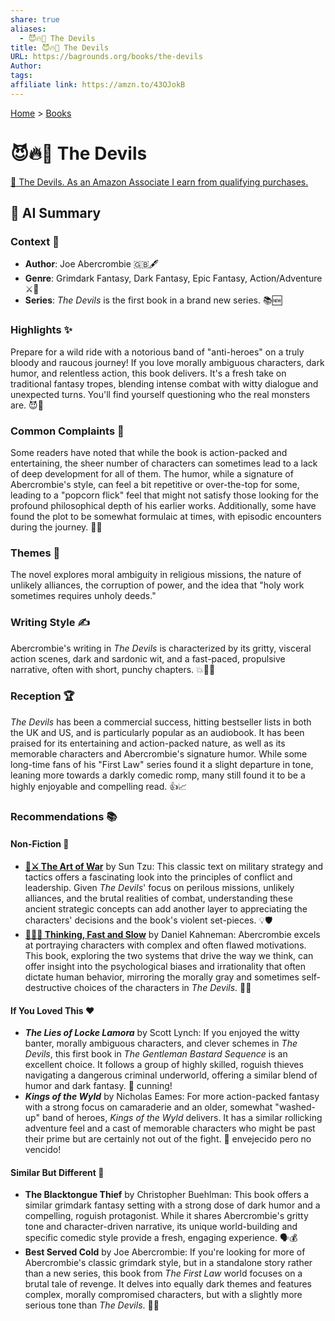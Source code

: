 ```yaml
---
share: true
aliases:
  - 😈🔥👹 The Devils
title: 😈🔥👹 The Devils
URL: https://bagrounds.org/books/the-devils
Author: 
tags: 
affiliate link: https://amzn.to/43OJokB
---
```

[Home](../index.md) > [Books](./index.md)  
# 😈🔥👹 The Devils  
[🛒 The Devils. As an Amazon Associate I earn from qualifying purchases.](https://amzn.to/43OJokB)  
  
## 🤖 AI Summary  
### Context 📝  
  
* **Author**: Joe Abercrombie 🇬🇧🖋️  
* **Genre**: Grimdark Fantasy, Dark Fantasy, Epic Fantasy, Action/Adventure ⚔️🔮  
* **Series**: *The Devils* is the first book in a brand new series. 📚🆕  
  
### Highlights ✨  
  
Prepare for a wild ride with a notorious band of "anti-heroes" on a truly bloody and raucous journey! If you love morally ambiguous characters, dark humor, and relentless action, this book delivers. It's a fresh take on traditional fantasy tropes, blending intense combat with witty dialogue and unexpected turns. You'll find yourself questioning who the real monsters are. 😈🔪  
  
### Common Complaints 😤  
  
Some readers have noted that while the book is action-packed and entertaining, the sheer number of characters can sometimes lead to a lack of deep development for all of them. The humor, while a signature of Abercrombie's style, can feel a bit repetitive or over-the-top for some, leading to a "popcorn flick" feel that might not satisfy those looking for the profound philosophical depth of his earlier works. Additionally, some have found the plot to be somewhat formulaic at times, with episodic encounters during the journey. 🎢😂  
  
### Themes 🎯  
  
The novel explores moral ambiguity in religious missions, the nature of unlikely alliances, the corruption of power, and the idea that "holy work sometimes requires unholy deeds."  
  
### Writing Style ✍️  
  
Abercrombie's writing in *The Devils* is characterized by its gritty, visceral action scenes, dark and sardonic wit, and a fast-paced, propulsive narrative, often with short, punchy chapters. 💥🏃💨  
  
### Reception 🏆  
  
*The Devils* has been a commercial success, hitting bestseller lists in both the UK and US, and is particularly popular as an audiobook. It has been praised for its entertaining and action-packed nature, as well as its memorable characters and Abercrombie's signature humor. While some long-time fans of his "First Law" series found it a slight departure in tone, leaning more towards a darkly comedic romp, many still found it to be a highly enjoyable and compelling read. 👍📈  
  
### Recommendations 📚  
  
#### Non-Fiction 🧠  
  
* **[🎨⚔️ The Art of War](./the-art-of-war.md)** by Sun Tzu: This classic text on military strategy and tactics offers a fascinating look into the principles of conflict and leadership. Given *The Devils*' focus on perilous missions, unlikely alliances, and the brutal realities of combat, understanding these ancient strategic concepts can add another layer to appreciating the characters' decisions and the book's violent set-pieces. 💡🛡️  
* **[🤔🐇🐢 Thinking, Fast and Slow](./thinking-fast-and-slow.md)** by Daniel Kahneman: Abercrombie excels at portraying characters with complex and often flawed motivations. This book, exploring the two systems that drive the way we think, can offer insight into the psychological biases and irrationality that often dictate human behavior, mirroring the morally gray and sometimes self-destructive choices of the characters in *The Devils*. 🤔🧠  
  
#### If You Loved This ❤️  
  
* ***The Lies of Locke Lamora*** by Scott Lynch: If you enjoyed the witty banter, morally ambiguous characters, and clever schemes in *The Devils*, this first book in *The Gentleman Bastard Sequence* is an excellent choice. It follows a group of highly skilled, roguish thieves navigating a dangerous criminal underworld, offering a similar blend of humor and dark fantasy. 🎩 cunning!  
* ***Kings of the Wyld*** by Nicholas Eames: For more action-packed fantasy with a strong focus on camaraderie and an older, somewhat "washed-up" band of heroes, *Kings of the Wyld* delivers. It has a similar rollicking adventure feel and a cast of memorable characters who might be past their prime but are certainly not out of the fight. 🤘 envejecido pero no vencido!  
  
#### Similar But Different 🔄  
  
* **The Blacktongue Thief** by Christopher Buehlman: This book offers a similar grimdark fantasy setting with a strong dose of dark humor and a compelling, roguish protagonist. While it shares Abercrombie's gritty tone and character-driven narrative, its unique world-building and specific comedic style provide a fresh, engaging experience. 🗣️💰  
* **Best Served Cold** by Joe Abercrombie: If you're looking for more of Abercrombie's classic grimdark style, but in a standalone story rather than a new series, this book from *The First Law* world focuses on a brutal tale of revenge. It delves into equally dark themes and features complex, morally compromised characters, but with a slightly more serious tone than *The Devils*. 🥶💔